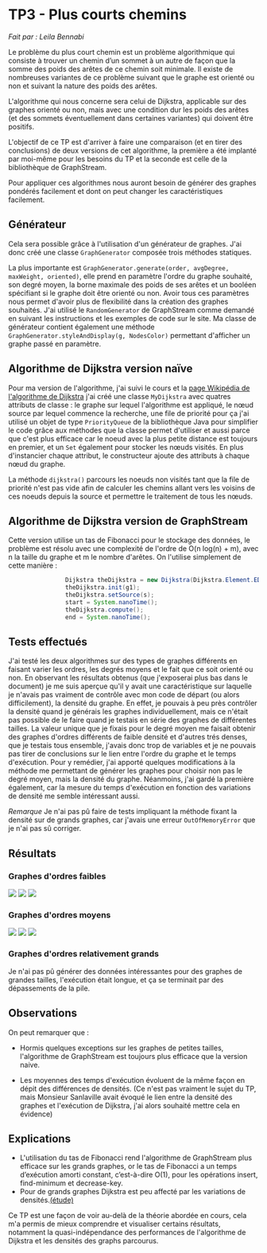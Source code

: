# TP3 - Plus courts chemins

*Fait par : Leila Bennabi*


Le problème du plus court chemin est un problème algorithmique qui 
consiste à trouver un chemin d’un sommet à un autre de façon que la
somme des poids des arêtes de ce chemin soit minimale.
Il existe de nombreuses variantes de ce problème suivant que le 
graphe est orienté ou non et suivant la nature des poids des arêtes.

L'algorithme qui nous concerne sera celui de Dijkstra, applicable sur
des graphes orienté ou non, mais avec une condition dur les poids des
arêtes (et des sommets éventuellement dans certaines variantes) qui
doivent être positifs.

L'objectif de ce TP est d'arriver à faire une comparaison (et en tirer des conclusions) de deux versions
de cet algorithme, la première a été implanté par moi-même pour les besoins du TP
et la seconde est celle de la bibliothèque de GraphStream.

Pour appliquer ces algorithmes nous auront besoin de générer des graphes
pondérés facilement et dont on peut changer les caractéristiques 
facilement.

## Générateur
Cela sera possible grâce à l'utilisation d'un générateur
de graphes. J'ai donc créé une classe `GraphGenerator` composée 
trois méthodes statiques.

La plus importante est `GraphGenerator.generate(order, avgDegree, maxWeight, oriented)`,
elle prend en paramètre l'ordre du graphe souhaité, son degré moyen,
la borne maximale des poids de ses arêtes et un booléen spécifiant si
le graphe doit être orienté ou non. Avoir tous ces paramètres nous permet 
d'avoir plus de flexibilité dans la création des graphes souhaités. 
J'ai utilisé le `RandomGenerator` de GraphStream comme demandé en suivant 
les instructions et les exemples de code sur le site.
Ma classe de générateur contient également une méthode `GraphGenerator.styleAndDisplay(g, NodesColor)` 
permettant d'afficher un graphe passé en paramètre.

## Algorithme de Dijkstra version naïve
Pour ma version de l'algorithme, j'ai suivi le cours et la [page Wikipédia
de l'algorithme de Dijkstra](https://en.wikipedia.org/wiki/Dijkstra%27s_algorithm) j'ai créé une classe `MyDijkstra` avec quatres 
attributs de classe : le graphe sur lequel l'algorithme est appliqué, le nœud source
par lequel commence la recherche, une file de priorité pour ça j'ai utilisé un objet de type
`PriorityQueue` de la bibliothèque Java pour simplifier le code grâce aux méthodes
que la classe permet d'utiliser et aussi parce que c'est plus efficace car le noeud
avec la plus petite distance est toujours en premier, et un `Set` également 
pour stocker les nœuds visités. 
En plus d'instancier chaque attribut, le constructeur ajoute des attributs à chaque 
nœud du graphe.

La méthode `dijkstra()` parcours les noeuds non visités tant que la file de priorité 
n'est pas vide afin de calculer les chemins allant vers les voisins de ces noeuds 
depuis la source et permettre le traitement de tous les nœuds.


## Algorithme de Dijkstra version de GraphStream
Cette version utilise un tas de Fibonacci pour le stockage des données, le problème 
est résolu avec une complexité de l'ordre de O(n log(n) + m), avec n la taille du graphe
et m le nombre d'arêtes.
On l'utilise simplement de cette manière : 
```java
                Dijkstra theDijkstra = new Dijkstra(Dijkstra.Element.EDGE, "result", "length");
                theDijkstra.init(g1);
                theDijkstra.setSource(s);
                start = System.nanoTime();
                theDijkstra.compute();
                end = System.nanoTime();
```

## Tests effectués

J'ai testé les deux algorithmes sur des types de graphes 
différents en faisant varier les ordres, les degrés moyens
et le fait que ce soit orienté ou non. 
En observant les résultats obtenus (que j'exposerai plus bas dans le document) je me suis aperçue
qu'il y avait une caractéristique sur laquelle je n'avais pas 
vraiment de contrôle avec mon code de départ (ou alors difficilement), la densité du graphe.
En effet, je pouvais à peu près contrôler la densité quand je générais les graphes individuellement,
mais ce n'était pas possible de le faire quand je testais en série des graphes de différentes tailles.
La valeur unique que je fixais pour le degré moyen me faisait obtenir des graphes d'ordres différents
de faible densité et d'autres trés denses, que je testais tous ensemble, j'avais donc trop de 
variables et je ne pouvais pas tirer de conclusions sur le lien entre l'ordre du graphe et le temps d'exécution.
Pour y remédier, j'ai apporté quelques modifications à la méthode me permettant de générer les graphes
pour choisir non pas le degré moyen, mais la densité du graphe.
Néanmoins, j'ai gardé la première également, car la mesure du temps d'exécution en fonction des variations de densité me semble intéressant aussi.

*Remarque* Je n'ai pas pû faire de tests impliquant la méthode fixant la densité sur de grands graphes, car j'avais une erreur `OutOfMemoryError` que je n'ai pas sû corriger.


## Résultats

### Graphes d'ordres faibles


![](dataFiles/petits/avg_S_density0.1.png)
![](dataFiles/petits/avg_S_density0.5.png)
![](dataFiles/petits/avg_S_density0.9.png)



### Graphes d'ordres moyens
![](dataFiles/moyens/avg_M_density0.1.png)
![](dataFiles/moyens/avg_M_density0.5.png)
![](dataFiles/moyens/avg_M_density0.9.png)


### Graphes d'ordres relativement grands
Je n'ai pas pû générer des données intéressantes pour des graphes de grandes tailles, l'exécution était longue, et ça se terminait par des dépassements de la pile.


## Observations
On peut remarquer que : 
- Hormis quelques exceptions sur les graphes de petites 
tailles, l'algorithme de GraphStream est toujours plus efficace que la version naive.

- Les moyennes des temps d'exécution évoluent de la même
façon en dépit des différences de densités. (Ce n'est pas vraiment le sujet du TP,
mais Monsieur Sanlaville avait évoqué le lien entre la densité des graphes et l'exécution de Dijkstra, j'ai alors souhaité mettre cela en évidence)

  
## Explications

- L'utilisation du tas de Fibonacci rend l'algorithme de GraphStream plus efficace sur les grands graphes, or le tas de Fibonacci a un temps d’exécution amorti constant, c’est-à-dire O(1), pour les opérations insert, find-minimum et decrease-key.
- Pour de grands graphes Dijkstra est peu affecté par les variations de densités.[(étude)](https://web.archive.org/web/20190426185220id_/http://www.numdam.org/article/RO_1996__30_4_333_0.pdf) 



Ce TP est une façon de voir au-delà de la théorie abordée en cours, cela m'a permis de mieux comprendre et visualiser
certains résultats, notamment la quasi-indépendance des performances de l'algorithme de Dijkstra et les densités des graphs parcourus.














